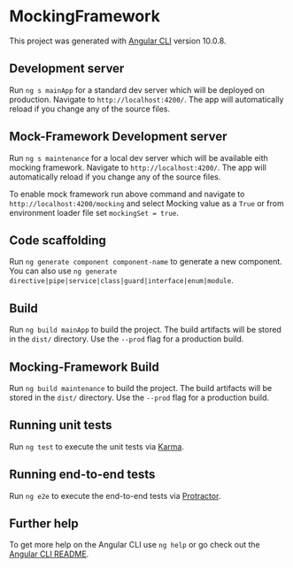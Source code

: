 # MockingFramework

This project was generated with [Angular CLI](https://github.com/angular/angular-cli) version 10.0.8.

## Development server

Run `ng s mainApp` for a standard dev server which will be deployed on production. Navigate to `http://localhost:4200/`. The app will automatically reload if you change any of the source files.

## Mock-Framework Development server

Run `ng s maintenance` for a local dev server which will be available eith mocking framework. Navigate to `http://localhost:4200/`. The app will automatically reload if you change any of the source files.

To enable mock framework run above command and navigate to `http://localhost:4200/mocking` and select Mocking value as a `True` or from environment loader file set `mockingSet = true`.
 
## Code scaffolding

Run `ng generate component component-name` to generate a new component. You can also use `ng generate directive|pipe|service|class|guard|interface|enum|module`.

## Build

Run `ng build mainApp` to build the project. The build artifacts will be stored in the `dist/` directory. Use the `--prod` flag for a production build.
## Mocking-Framework Build 

Run `ng build maintenance` to build the project. The build artifacts will be stored in the `dist/` directory. Use the `--prod` flag for a production build.

## Running unit tests

Run `ng test` to execute the unit tests via [Karma](https://karma-runner.github.io).

## Running end-to-end tests

Run `ng e2e` to execute the end-to-end tests via [Protractor](http://www.protractortest.org/).

## Further help

To get more help on the Angular CLI use `ng help` or go check out the [Angular CLI README](https://github.com/angular/angular-cli/blob/master/README.md).

